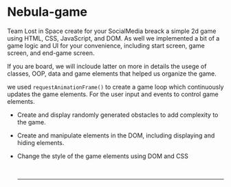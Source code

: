 # Nebula-game
Team Lost in Space create for your SocialMedia breack a simple 2d game using HTML, CSS, JavaScript, and DOM. As well we implemented a bit of a game logic and UI for your convenience, including start screen, game screen, and end-game screen.

If you are board, we will incloude latter on more in details the usege of classes, OOP, data and game elements that helped us organize the game.


we used `requestAnimationFrame()` to create a game loop which continuously updates the game elements.
For the user input and events to control game elements.
- Create and display randomly generated obstacles to add complexity to the game.
- Create and manipulate elements in the DOM, including displaying and hiding elements.
- Change the style of the game elements using DOM and CSS

  <br>

  <hr>

</details>





 
